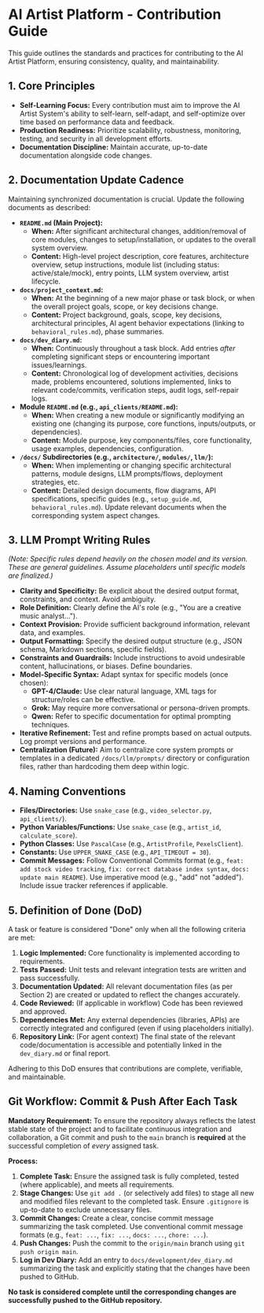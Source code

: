 # AI Artist Platform - Contribution Guide

This guide outlines the standards and practices for contributing to the AI Artist Platform, ensuring consistency, quality, and maintainability.

## 1. Core Principles

*   **Self-Learning Focus:** Every contribution must aim to improve the AI Artist System's ability to self-learn, self-adapt, and self-optimize over time based on performance data and feedback.
*   **Production Readiness:** Prioritize scalability, robustness, monitoring, testing, and security in all development efforts.
*   **Documentation Discipline:** Maintain accurate, up-to-date documentation alongside code changes.

## 2. Documentation Update Cadence

Maintaining synchronized documentation is crucial. Update the following documents as described:

*   **`README.md` (Main Project):**
    *   **When:** After significant architectural changes, addition/removal of core modules, changes to setup/installation, or updates to the overall system overview.
    *   **Content:** High-level project description, core features, architecture overview, setup instructions, module list (including status: active/stale/mock), entry points, LLM system overview, artist lifecycle.
*   **`docs/project_context.md`:**
    *   **When:** At the beginning of a new major phase or task block, or when the overall project goals, scope, or key decisions change.
    *   **Content:** Project background, goals, scope, key decisions, architectural principles, AI agent behavior expectations (linking to `behavioral_rules.md`), phase summaries.
*   **`docs/dev_diary.md`:**
    *   **When:** Continuously throughout a task block. Add entries *after* completing significant steps or encountering important issues/learnings.
    *   **Content:** Chronological log of development activities, decisions made, problems encountered, solutions implemented, links to relevant code/commits, verification steps, audit logs, self-repair logs.
*   **Module `README.md` (e.g., `api_clients/README.md`):**
    *   **When:** When creating a new module or significantly modifying an existing one (changing its purpose, core functions, inputs/outputs, or dependencies).
    *   **Content:** Module purpose, key components/files, core functionality, usage examples, dependencies, configuration.
*   **`/docs/` Subdirectories (e.g., `architecture/`, `modules/`, `llm/`):**
    *   **When:** When implementing or changing specific architectural patterns, module designs, LLM prompts/flows, deployment strategies, etc.
    *   **Content:** Detailed design documents, flow diagrams, API specifications, specific guides (e.g., `setup_guide.md`, `behavioral_rules.md`). Update relevant documents when the corresponding system aspect changes.

## 3. LLM Prompt Writing Rules

*(Note: Specific rules depend heavily on the chosen model and its version. These are general guidelines. Assume placeholders until specific models are finalized.)*

*   **Clarity and Specificity:** Be explicit about the desired output format, constraints, and context. Avoid ambiguity.
*   **Role Definition:** Clearly define the AI's role (e.g., "You are a creative music analyst...").
*   **Context Provision:** Provide sufficient background information, relevant data, and examples.
*   **Output Formatting:** Specify the desired output structure (e.g., JSON schema, Markdown sections, specific fields).
*   **Constraints and Guardrails:** Include instructions to avoid undesirable content, hallucinations, or biases. Define boundaries.
*   **Model-Specific Syntax:** Adapt syntax for specific models (once chosen):
    *   **GPT-4/Claude:** Use clear natural language, XML tags for structure/roles can be effective.
    *   **Grok:** May require more conversational or persona-driven prompts.
    *   **Qwen:** Refer to specific documentation for optimal prompting techniques.
*   **Iterative Refinement:** Test and refine prompts based on actual outputs. Log prompt versions and performance.
*   **Centralization (Future):** Aim to centralize core system prompts or templates in a dedicated `/docs/llm/prompts/` directory or configuration files, rather than hardcoding them deep within logic.

## 4. Naming Conventions

*   **Files/Directories:** Use `snake_case` (e.g., `video_selector.py`, `api_clients/`).
*   **Python Variables/Functions:** Use `snake_case` (e.g., `artist_id`, `calculate_score`).
*   **Python Classes:** Use `PascalCase` (e.g., `ArtistProfile`, `PexelsClient`).
*   **Constants:** Use `UPPER_SNAKE_CASE` (e.g., `API_TIMEOUT = 30`).
*   **Commit Messages:** Follow Conventional Commits format (e.g., `feat: add stock video tracking`, `fix: correct database index syntax`, `docs: update main README`). Use imperative mood (e.g., "add" not "added"). Include issue tracker references if applicable.

## 5. Definition of Done (DoD)

A task or feature is considered "Done" only when all the following criteria are met:

1.  **Logic Implemented:** Core functionality is implemented according to requirements.
2.  **Tests Passed:** Unit tests and relevant integration tests are written and pass successfully.
3.  **Documentation Updated:** All relevant documentation files (as per Section 2) are created or updated to reflect the changes accurately.
4.  **Code Reviewed:** (If applicable in workflow) Code has been reviewed and approved.
5.  **Dependencies Met:** Any external dependencies (libraries, APIs) are correctly integrated and configured (even if using placeholders initially).
6.  **Repository Link:** (For agent context) The final state of the relevant code/documentation is accessible and potentially linked in the `dev_diary.md` or final report.

Adhering to this DoD ensures that contributions are complete, verifiable, and maintainable.



## Git Workflow: Commit & Push After Each Task

**Mandatory Requirement:** To ensure the repository always reflects the latest stable state of the project and to facilitate continuous integration and collaboration, a Git commit and push to the `main` branch is **required** at the successful completion of *every* assigned task.

**Process:**

1.  **Complete Task:** Ensure the assigned task is fully completed, tested (where applicable), and meets all requirements.
2.  **Stage Changes:** Use `git add .` (or selectively add files) to stage all new and modified files relevant to the completed task. Ensure `.gitignore` is up-to-date to exclude unnecessary files.
3.  **Commit Changes:** Create a clear, concise commit message summarizing the task completed. Use conventional commit message formats (e.g., `feat: ...`, `fix: ...`, `docs: ...`, `chore: ...`).
4.  **Push Changes:** Push the commit to the `origin/main` branch using `git push origin main`.
5.  **Log in Dev Diary:** Add an entry to `docs/development/dev_diary.md` summarizing the task and explicitly stating that the changes have been pushed to GitHub.

**No task is considered complete until the corresponding changes are successfully pushed to the GitHub repository.**

